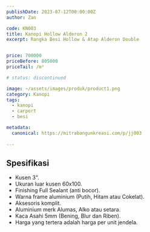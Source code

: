 ```yaml
---
publishDate: 2023-07-12T00:00:00Z
author: Zan

code: KN003
title: Kanopi Hollow Alderon 2
excerpt: Rangka Besi Hollow & Atap Alderon Double 


price: 700000
priceBefore: 805000
priceTail: /m²

# status: discontinued

image: ~/assets/images/produk/product1.png
category: Kanopi
tags:
  - kanopi
  - carport
  - besi

metadata:
  canonical: https://mitrabangunkreasi.com/p/jj003
  
---
```


## Spesifikasi

- Kusen 3".
- Ukuran luar kusen 60x100.
- Finishing Full Sealant (anti bocor).
- Warna frame aluminium (Putih, Hitam atau Cokelat).
- Aksesoris komplit.
- Aluminium merk Alumas, Alko atau setara.
- Kaca Asahi 5mm (Bening, Blur dan Riben).
- Harga yang tertera adalah harga per unit jendela.